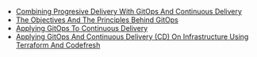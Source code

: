 * [Combining Progresive Delivery With GitOps And Continuous Delivery](progressive.md)
* [The Objectives And The Principles Behind GitOps](gitops.md)
* [Applying GitOps To Continuous Delivery](gitops-cf.md)
* [Applying GitOps And Continuous Delivery (CD) On Infrastructure Using Terraform And Codefresh](terraform-cf.md)